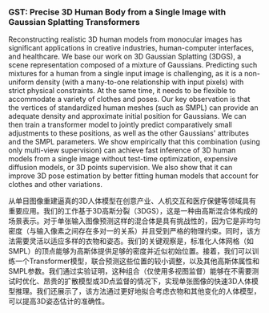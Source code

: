 ### GST: Precise 3D Human Body from a Single Image with Gaussian Splatting Transformers

Reconstructing realistic 3D human models from monocular images has significant applications in creative industries, human-computer interfaces, and healthcare. We base our work on 3D Gaussian Splatting (3DGS), a scene representation composed of a mixture of Gaussians. Predicting such mixtures for a human from a single input image is challenging, as it is a non-uniform density (with a many-to-one relationship with input pixels) with strict physical constraints. At the same time, it needs to be flexible to accommodate a variety of clothes and poses. Our key observation is that the vertices of standardized human meshes (such as SMPL) can provide an adequate density and approximate initial position for Gaussians. We can then train a transformer model to jointly predict comparatively small adjustments to these positions, as well as the other Gaussians' attributes and the SMPL parameters. We show empirically that this combination (using only multi-view supervision) can achieve fast inference of 3D human models from a single image without test-time optimization, expensive diffusion models, or 3D points supervision. We also show that it can improve 3D pose estimation by better fitting human models that account for clothes and other variations.

从单目图像重建逼真的3D人体模型在创意产业、人机交互和医疗保健等领域具有重要应用。我们的工作基于3D高斯分裂（3DGS），这是一种由高斯混合体构成的场景表示。对于单张输入图像预测这样的混合体是具有挑战性的，因为它是非均匀密度（与输入像素之间存在多对一的关系）并且受到严格的物理约束。同时，该方法需要灵活以适应多样的衣物和姿态。我们的关键观察是，标准化人体网格（如SMPL）的顶点能够为高斯体提供足够的密度并近似初始位置。接着，我们可以训练一个Transformer模型，联合预测这些位置的较小调整，以及其他高斯体属性和SMPL参数。我们通过实验证明，这种组合（仅使用多视图监督）能够在不需要测试时优化、昂贵的扩散模型或3D点监督的情况下，实现单张图像的快速3D人体模型推理。我们还展示了，该方法通过更好地拟合考虑衣物和其他变化的人体模型，可以提高3D姿态估计的准确性。
